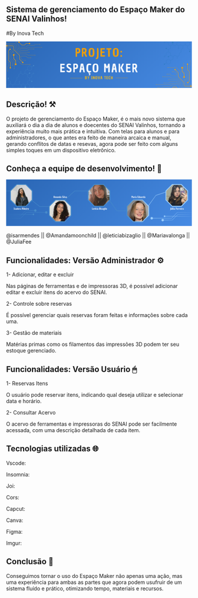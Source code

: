 ## Sistema de gerenciamento do Espaço Maker do SENAI Valinhos!
#By Inova Tech

![Header equipe inoova tech](/public/headerreadme.png)

## Descrição! ⚒

O projeto de gerenciamento do Espaço Maker, é o mais novo sistema que auxiliará o dia a dia de alunos e doecentes do SENAI Valinhos, tornando a experiência 
muito mais prática e intuitiva. Com telas para alunos e para administradores, o que antes era feito de maneira arcaica e manual, gerando conflitos de datas e resevas, agora pode ser feito com alguns simples toques em um dispositivo eletrônico.

## Conheça a equipe de desenvolvimento! 👥

![Banner membros da equipe](/public//integrantes.png)

@isarmendes || @Amandamoonchild || @leticiabizaglio || @Mariavalonga || @JuliaFee

## Funcionalidades: Versão Administrador ⚙

1- Adicionar, editar e excluir

Nas páginas de ferramentas e de impressoras 3D, é possível adicionar editar e excluir itens do acervo do SENAI.

2- Controle sobre reservas

É possível gerenciar quais reservas foram feitas e informações sobre cada uma.

3- Gestão de materiais

Matérias primas como os filamentos das impressões 3D podem ter seu estoque gerenciado.

## Funcionalidades: Versão Usuário 🖱

1- Reservas Itens

O usuário pode reservar itens, indicando qual deseja utilizar e selecionar data e horário.

2- Consultar Acervo

O acervo de ferramentas e impressoras do SENAI pode ser facilmente acessada, com uma descrição detalhada de cada item.

## Tecnologias utilizadas 🌐

Vscode:

Insomnia: 

Joi:

Cors:

Capcut:

Canva:

Figma:

Imgur:

## Conclusão 💬

Conseguimos tornar o uso do Espaço Maker não apenas uma ação, mas uma experiência para ambas as partes que agora podem usufruir de um sistema fluído e prático, otimizando tempo, materiais e recursos.
